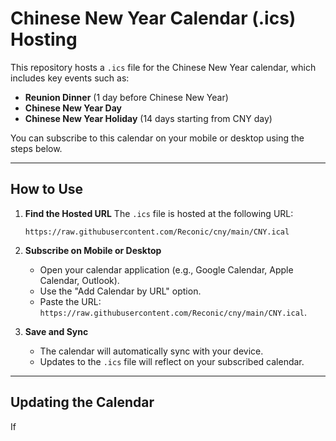 # Chinese New Year Calendar (.ics) Hosting

This repository hosts a `.ics` file for the Chinese New Year calendar, which includes key events such as:

- **Reunion Dinner** (1 day before Chinese New Year)
- **Chinese New Year Day**
- **Chinese New Year Holiday** (14 days starting from CNY day)

You can subscribe to this calendar on your mobile or desktop using the steps below.

---

## How to Use

1. **Find the Hosted URL**
   The `.ics` file is hosted at the following URL:
   
   `https://raw.githubusercontent.com/Reconic/cny/main/CNY.ical`

2. **Subscribe on Mobile or Desktop**
   - Open your calendar application (e.g., Google Calendar, Apple Calendar, Outlook).
   - Use the "Add Calendar by URL" option.
   - Paste the URL: `https://raw.githubusercontent.com/Reconic/cny/main/CNY.ical`.

3. **Save and Sync**
   - The calendar will automatically sync with your device.
   - Updates to the `.ics` file will reflect on your subscribed calendar.

---

## Updating the Calendar

If 
